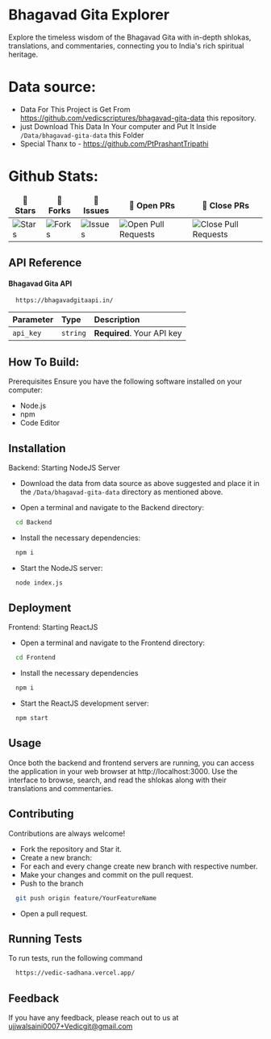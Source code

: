 
# Bhagavad Gita Explorer
Explore the timeless wisdom of the Bhagavad Gita with in-depth shlokas, translations, and commentaries, connecting you to India's rich spiritual heritage.

# Data source:
- Data For This Project is Get From https://github.com/vedicscriptures/bhagavad-gita-data this repository.
- just Download This Data In Your computer and Put It Inside `/Data/bhagavad-gita-data` this Folder
- Special Thanx to - https://github.com/PtPrashantTripathi

# Github Stats:

<div align = "center">

<table align="center">
    <thead align="center">
        <tr border: 1px;>
            <td><b>🌟 Stars</b></td>
            <td><b>🍴 Forks</b></td>
            <td><b>🐛 Issues</b></td>
            <td><b>🔔 Open PRs</b></td>
            <td><b>🔕 Close PRs</b></td>
        </tr>
     </thead>
    <tbody>
         <tr>
            <td><img alt="Stars" src="https://img.shields.io/github/stars/UjjwalSaini07/VedicSadhana?style=flat&logo=github"/></td>
             <td><img alt="Forks" src="https://img.shields.io/github/forks/UjjwalSaini07/VedicSadhana?style=flat&logo=github"/></td>
            <td><img alt="Issues" src="https://img.shields.io/github/issues/UjjwalSaini07/VedicSadhana?style=flat&logo=github"/></td>
            <td><img alt="Open Pull Requests" src="https://img.shields.io/github/issues-pr/UjjwalSaini07/VedicSadhana?style=flat&logo=github"/></td>
           <td><img alt="Close Pull Requests" src="https://img.shields.io/github/issues-pr-closed/UjjwalSaini07/VedicSadhana?style=flat&color=critical&logo=github"/></td>
        </tr>
    </tbody>
</table>
</div>

## API Reference

#### Bhagavad Gita API

```http
  https://bhagavadgitaapi.in/
```

| Parameter | Type     | Description                |
| :-------- | :------- | :------------------------- |
| `api_key` | `string` | **Required**. Your API key |




## How To Build:

Prerequisites
Ensure you have the following software installed on your computer:

- Node.js
- npm
- Code Editor


## Installation

Backend: Starting NodeJS Server

- Download the data from data source as above suggested and place it in the `/Data/bhagavad-gita-data` directory as mentioned above.

- Open a terminal and navigate to the Backend directory:
```bash
  cd Backend
```
- Install the necessary dependencies:
```bash
  npm i
```
- Start the NodeJS server:
```bash
  node index.js
```

    
## Deployment

Frontend: Starting ReactJS

- Open a terminal and navigate to the Frontend directory:
```bash
  cd Frontend
```
- Install the necessary dependencies
```bash
  npm i
```
- Start the ReactJS development server:
```bash
  npm start
```

## Usage
Once both the backend and frontend servers are running, you can access the application in your web browser at http://localhost:3000. Use the interface to browse, search, and read the shlokas along with their translations and commentaries.


## Contributing

Contributions are always welcome!

- Fork the repository and Star it.
- Create a new branch:
- For each and every change create new branch with respective number.
- Make your changes and commit on the pull request.
- Push to the branch
```bash
  git push origin feature/YourFeatureName
```
- Open a pull request.


## Running Tests

To run tests, run the following command

```bash
  https://vedic-sadhana.vercel.app/
```


## Feedback

If you have any feedback, please reach out to us at ujjwalsaini0007+Vedicgit@gmail.com

